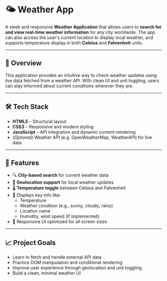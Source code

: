 # 🌤️ Weather App

A sleek and responsive **Weather Application** that allows users to **search for and view real-time weather information** for any city worldwide. The app can also access the user's current location to display local weather, and supports temperature display in both **Celsius** and **Fahrenheit** units.

---

## 🚀 Overview

This application provides an intuitive way to check weather updates using live data fetched from a weather API. With clean UI and unit toggling, users can stay informed about current conditions wherever they are.

---

## 🛠️ Tech Stack

- **HTML5** – Structural layout  
- **CSS3** – Responsive and modern styling  
- **JavaScript** – API integration and dynamic content rendering  
- *(Optional)* Weather API (e.g. OpenWeatherMap, WeatherAPI) for live data  

---

## 🎯 Features

- 🔍 **City-based search** for current weather data  
- 📍 **Geolocation support** for local weather updates  
- 🌡️ **Temperature toggle** between Celsius and Fahrenheit  
- 📝 Displays key info like:
  - Temperature  
  - Weather condition (e.g., sunny, cloudy, rainy)  
  - Location name  
  - Humidity, wind speed (if implemented)  
- 📱 Responsive UI optimized for all screen sizes  

---

## 📈 Project Goals

- Learn to fetch and handle external API data  
- Practice DOM manipulation and conditional rendering  
- Improve user experience through geolocation and unit toggling  
- Build a clean, minimal weather UI  
